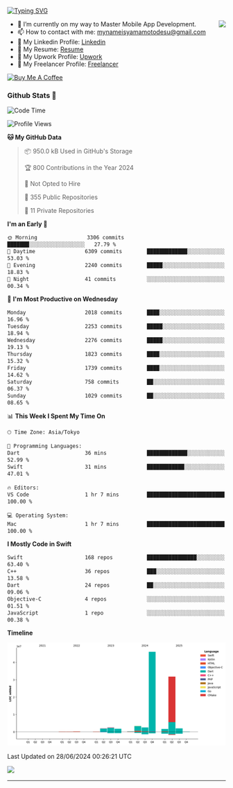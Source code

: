 
[![Typing SVG](https://readme-typing-svg.demolab.com/?lines=Thank+You+For+Visiting!!;You+Are+Welcome✨;I+am+Kyo+Yamamoto;Mobile+Developer)](https://git.io/typing-svg)
<p>
<img align="right" src="https://media.giphy.com/media/26ufdb3cYKwbRtYVW/giphy.gif" style="max-width:100%;" height="150px">

- 🌱 I’m currently on my way to Master Mobile App Development.
- 📫 How to contact with me: mynameisyamamotodesu@gmail.com
- 🔗 My Linkedin Profile: [Linkedin](https://www.linkedin.com/in/kyo-yamamoto-a2ab50239)
- 🔗 My Resume: [Resume](https://www.kickresume.com/cv/rNok4e/)
- 🔗 My Upwork Profile: [Upwork](https://www.upwork.com/freelancers/~01aa9115102bb4af25)
- 🔗 My Freelancer Profile: [Freelancer](https://www.freelancer.com/u/yamamotodesu)

<a href="https://www.buymeacoffee.com/kyoyamamoto" target="_blank"><img src="https://cdn.buymeacoffee.com/buttons/default-orange.png" alt="Buy Me A Coffee" height="41" width="174"></a>

### Github Stats 🥇 
<!--START_SECTION:waka-->
![Code Time](http://img.shields.io/badge/Code%20Time-722%20hrs%2012%20mins-blue)

![Profile Views](http://img.shields.io/badge/Profile%20Views-0-blue)

**🐱 My GitHub Data** 

> 📦 950.0 kB Used in GitHub's Storage 
 > 
> 🏆 800 Contributions in the Year 2024
 > 
> 🚫 Not Opted to Hire
 > 
> 📜 355 Public Repositories 
 > 
> 🔑 11 Private Repositories 
 > 
**I'm an Early 🐤** 

```text
🌞 Morning                3306 commits        ███████░░░░░░░░░░░░░░░░░░   27.79 % 
🌆 Daytime                6309 commits        █████████████░░░░░░░░░░░░   53.03 % 
🌃 Evening                2240 commits        █████░░░░░░░░░░░░░░░░░░░░   18.83 % 
🌙 Night                  41 commits          ░░░░░░░░░░░░░░░░░░░░░░░░░   00.34 % 
```
📅 **I'm Most Productive on Wednesday** 

```text
Monday                   2018 commits        ████░░░░░░░░░░░░░░░░░░░░░   16.96 % 
Tuesday                  2253 commits        █████░░░░░░░░░░░░░░░░░░░░   18.94 % 
Wednesday                2276 commits        █████░░░░░░░░░░░░░░░░░░░░   19.13 % 
Thursday                 1823 commits        ████░░░░░░░░░░░░░░░░░░░░░   15.32 % 
Friday                   1739 commits        ████░░░░░░░░░░░░░░░░░░░░░   14.62 % 
Saturday                 758 commits         ██░░░░░░░░░░░░░░░░░░░░░░░   06.37 % 
Sunday                   1029 commits        ██░░░░░░░░░░░░░░░░░░░░░░░   08.65 % 
```


📊 **This Week I Spent My Time On** 

```text
🕑︎ Time Zone: Asia/Tokyo

💬 Programming Languages: 
Dart                     36 mins             █████████████░░░░░░░░░░░░   52.99 % 
Swift                    31 mins             ████████████░░░░░░░░░░░░░   47.01 % 

🔥 Editors: 
VS Code                  1 hr 7 mins         █████████████████████████   100.00 % 

💻 Operating System: 
Mac                      1 hr 7 mins         █████████████████████████   100.00 % 
```

**I Mostly Code in Swift** 

```text
Swift                    168 repos           ████████████████░░░░░░░░░   63.40 % 
C++                      36 repos            ███░░░░░░░░░░░░░░░░░░░░░░   13.58 % 
Dart                     24 repos            ██░░░░░░░░░░░░░░░░░░░░░░░   09.06 % 
Objective-C              4 repos             ░░░░░░░░░░░░░░░░░░░░░░░░░   01.51 % 
JavaScript               1 repo              ░░░░░░░░░░░░░░░░░░░░░░░░░   00.38 % 
```



**Timeline**

![Lines of Code chart](https://raw.githubusercontent.com/YamamotoDesu/YamamotoDesu/main/assets/bar_graph.png)


 Last Updated on 28/06/2024 00:26:21 UTC
<!--END_SECTION:waka-->

![](https://github-profile-summary-cards.vercel.app/api/cards/profile-details?username=YamamotoDesu&theme=vue)

----
